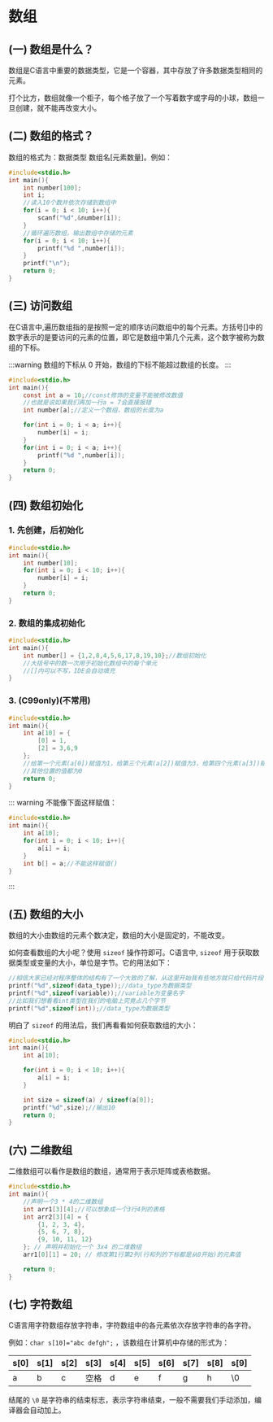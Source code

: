 # 数组

## (一)&nbsp;数组是什么？

数组是C语言中重要的数据类型，它是一个容器，其中存放了许多数据类型相同的元素。

打个比方，数组就像一个柜子，每个格子放了一个写着数字或字母的小球，数组一旦创建，就不能再改变大小。

## (二)&nbsp;数组的格式？

数组的格式为：数据类型 数组名[元素数量]。例如：

```c
#include<stdio.h>
int main(){
    int number[100];
    int i;
    //读入10个数并依次存储到数组中
    for(i = 0; i < 10; i++){
        scanf("%d",&number[i]);
    }
    //循环遍历数组，输出数组中存储的元素
    for(i = 0; i < 10; i++){
        printf("%d ",number[i]);
    }
    printf("\n");
    return 0;
}
```

## (三)&nbsp;访问数组

在C语言中,遍历数组指的是按照一定的顺序访问数组中的每个元素。方括号[]中的数字表示的是要访问的元素的位置，即它是数组中第几个元素，这个数字被称为数组的下标。

:::warning
数组的下标从 $0$ 开始，数组的下标不能超过数组的长度。
:::

```c
#include<stdio.h>
int main(){
    const int a = 10;//const修饰的变量不能被修改数值
    //也就是说如果我们再加一行a = 7会直接报错
    int number[a];//定义一个数组，数组的长度为a

    for(int i = 0; i < a; i++){
        number[i] = i;
    }
    for(int i = 0; i < a; i++){
        printf("%d ",number[i]);
    }
    return 0;
}
```

## (四)&nbsp;数组初始化

### 1.&nbsp;先创建，后初始化

```c
#include<stdio.h>
int main(){
    int number[10];
    for(int i = 0; i < 10; i++){
        number[i] = i;
    }
    return 0;
}
```

### 2.&nbsp;数组的集成初始化

```c
#include<stdio.h>
int main(){
    int number[] = {1,2,8,4,5,6,17,8,19,10};//数组初始化
    //大括号中的数一次用于初始化数组中的每个单元
    //[]内可以不写，IDE会自动填充
}
```

### 3.&nbsp;(C99only)(不常用)

```c
#include<stdio.h>
int main(){
    int a[10] = {
        [0] = 1,
        [2] = 3,6,9
    };
    //给第一个元素(a[0])赋值为1，给第三个元素(a[2])赋值为3，给第四个元素(a[3])赋值为6，给第五个元素(a[4])赋值为9
    //其他位置的值都为0
    return 0;
}
```

::: warning 
不能像下面这样赋值：

```c
#include<stdio.h>
int main(){
    int a[10];
    for(int i = 0; i < 10; i++){
        a[i] = i;
    }
    int b[] = a;//不能这样赋值()
}
```
:::

## (五)&nbsp;数组的大小

数组的大小由数组的元素个数决定，数组的大小是固定的，不能改变。

如何查看数组的大小呢？使用 `sizeof` 操作符即可。C语言中, `sizeof` 用于获取数据类型或变量的大小，单位是字节。它的用法如下：

```c
//相信大家已经对程序整体的结构有了一个大致的了解，从这里开始我有些地方就只给代码片段了，
printf("%d",sizeof(data_type));//data_type为数据类型
printf("%d",sizeof(variable));//variable为变量名字
//比如我们想看看int类型在我们的电脑上究竟占几个字节
printf("%d",sizeof(int));//data_type为数据类型
```

明白了 `sizeof` 的用法后，我们再看看如何获取数组的大小：

```c
#include<stdio.h>
int main(){
    int a[10];

    for(int i = 0; i < 10; i++){
        a[i] = i;
    }

    int size = sizeof(a) / sizeof(a[0]);
    printf("%d",size);//输出10
    return 0;
}
```

## (六)&nbsp;二维数组

二维数组可以看作是数组的数组，通常用于表示矩阵或表格数据。

```c
#include<stdio.h>
int main(){
    //声明一个3 * 4的二维数组
    int arr1[3][4];//可以想象成一个3行4列的表格
    int arr2[3][4] = {
        {1, 2, 3, 4},
        {5, 6, 7, 8},
        {9, 10, 11, 12}
    }; // 声明并初始化一个 3x4 的二维数组
    arr1[0][1] = 20; // 修改第1行第2列(行和列的下标都是从0开始)的元素值

    return 0;
}
```

## (七)&nbsp;字符数组

C语言用字符数组存放字符串，字符数组中的各元素依次存放字符串的各字符。

例如：`char s[10]="abc defgh";` ，该数组在计算机中存储的形式为：

| s[0] | s[1] | s[2] | s[3] | s[4] | s[5] | s[6] | s[7] | s[8] | s[9] |
| ---- | ---- | ---- | ---- | ---- | ---- | ---- | ---- | ---- | ---- |
| a    | b    | c    | 空格 | d    | e    | f    | g    | h    | \0   |

结尾的 `\0` 是字符串的结束标志，表示字符串结束，一般不需要我们手动添加，编译器会自动加上。
